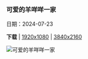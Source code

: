 ### 可爱的羊咩咩一家

日期：2024-07-23

**下载**  |  [1920x1080](https://cn.bing.com/th?id=OHR.SheepCousins_ZH-CN4262132476_1920x1080.jpg)  |  [3840x2160](https://cn.bing.com/th?id=OHR.SheepCousins_ZH-CN4262132476_UHD.jpg)

![可爱的羊咩咩一家](https://cn.bing.com/th?id=OHR.SheepCousins_ZH-CN4262132476_1920x1080.jpg "北约克郡的黑面羊羊群，英格兰 (© R A Kearton/Getty Images)")

